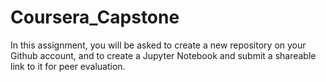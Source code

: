 # Coursera_Capstone
 In this assignment, you will be asked to create a new repository on your Github account, and to create a Jupyter Notebook and submit a shareable link to it for peer evaluation.
